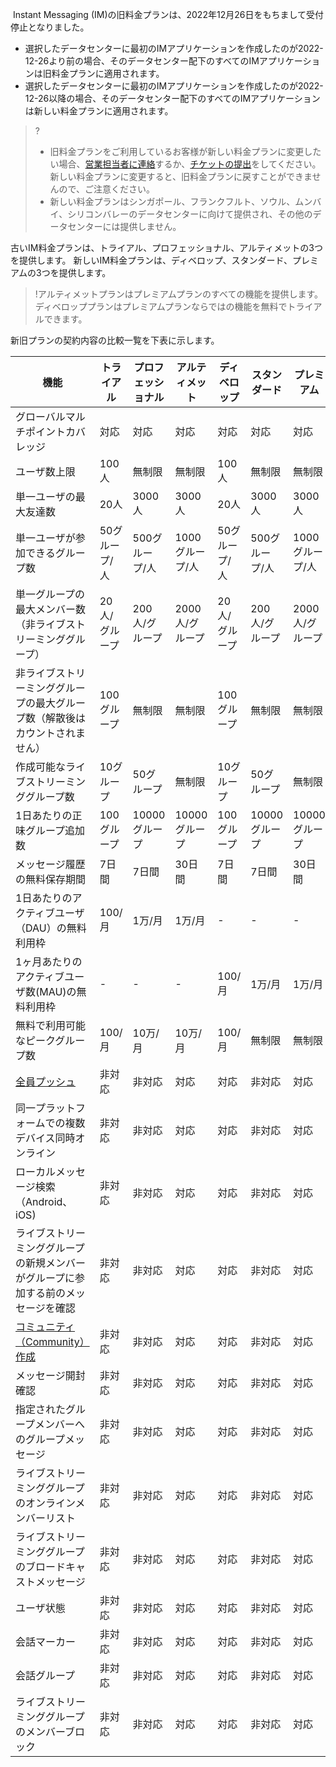 ﻿﻿
Instant Messaging (IM)の旧料金プランは、2022年12月26日をもちまして受付停止となりました。
- 選択したデータセンターに最初のIMアプリケーションを作成したのが2022-12-26より前の場合、そのデータセンター配下のすべてのIMアプリケーションは旧料金プランに適用されます。
- 選択したデータセンターに最初のIMアプリケーションを作成したのが2022-12-26以降の場合、そのデータセンター配下のすべてのIMアプリケーションは新しい料金プランに適用されます。

>?
>- 旧料金プランをご利用しているお客様が新しい料金プランに変更したい場合、[営業担当者に連絡](https://www.tencentcloud.com/contact-us)するか、[チケットの提出](https://console.tencentcloud.com/workorder)をしてください。新しい料金プランに変更すると、旧料金プランに戻すことができませんので、ご注意ください。
>- 新しい料金プランはシンガポール、フランクフルト、ソウル、ムンバイ、シリコンバレーのデータセンターに向けて提供され、その他のデータセンターには提供しません。


古いIM料金プランは、トライアル、プロフェッショナル、アルティメットの3つを提供します。
新しいIM料金プランは、ディベロップ、スタンダード、プレミアムの3つを提供します。
>!アルティメットプランはプレミアムプランのすべての機能を提供します。ディベロッププランはプレミアムプランならではの機能を無料でトライアルできます。

新旧プランの契約内容の比較一覧を下表に示します。

| 機能         | トライアル      | プロフェッショナル         | アルティメット            | ディベロップ|スタンダード|プレミアム|
| --------------- |---------- |-----------------| -------------- |---------- |----------------- |---------|
| グローバルマルチポイントカバレッジ    | 対応        | 対応           | 対応                    | 対応        | 対応           | 対応                    |
| ユーザ数上限      | 100人       | 無制限                | 無制限                                 | 100人       | 無制限                | 無制限                                 |
| 単一ユーザの最大友達数  | 20人   | 3000人          | 3000人            | 20人   | 3000人          | 3000人            |
| 単一ユーザが参加できるグループ数  | 50グループ/人   | 500グループ/人                | 1000グループ/人            |50グループ/人   | 500グループ/人                | 1000グループ/人            |
| 単一グループの最大メンバー数（非ライブストリーミンググループ） | 20人/グループ  | 200人/グループ  |  2000人/グループ      | 20人/グループ  | 200人/グループ  |  2000人/グループ      |
| 非ライブストリーミンググループの最大グループ数（解散後はカウントされません）      | 100グループ       | 無制限                | 無制限                                 |100グループ       | 無制限                | 無制限                                 |
| 作成可能なライブストリーミンググループ数    | 10グループ        | 50グループ          | 無制限             |10グループ        | 50グループ          | 無制限             |
| 1日あたりの正味グループ追加数 | 100グループ  | 10000グループ | 10000グループ    |100グループ  | 10000グループ | 10000グループ    |
| メッセージ履歴の無料保存期間    | 7日間         | 7日間             | 30日間          |7日間         | 7日間             | 30日間          |
| 1日あたりのアクティブユーザ（DAU）の無料利用枠  | 100/月         | 1万/月       | 1万/月           | -|-|-|
| 1ヶ月あたりのアクティブユーザ数(MAU)の無料利用枠  | -|-|-| 100/月         | 1万/月       | 1万/月       
| 無料で利用可能なピークグループ数 |  100/月 | 10万/月  |10万/月   |  100/月|無制限|無制限|
| [全員プッシュ](https://intl.cloud.tencent.com/document/product/1047/37165) | 非対応 | 非対応 |対応 |対応 | 非対応 |対応 |
| 同一プラットフォームでの複数デバイス同時オンライン | 非対応 | 非対応 |対応 |対応 | 非対応 |対応 |
| ローカルメッセージ検索（Android、iOS)  | 非対応 | 非対応 |対応 |対応 | 非対応 |対応 |
| ライブストリーミンググループの新規メンバーがグループに参加する前のメッセージを確認  | 非対応 | 非対応 |対応 |対応 | 非対応 |対応 |
| [コミュニティ（Community）作成](https://intl.cloud.tencent.com/document/product/1047/33529)    | 非対応 | 非対応 |対応 |対応 | 非対応 |対応 |
| メッセージ開封確認   | 非対応 | 非対応 |対応 |対応 | 非対応 |対応 |
| 指定されたグループメンバーへのグループメッセージ  | 非対応 | 非対応 |対応 |対応 | 非対応 |対応 |
| ライブストリーミンググループのオンラインメンバーリスト   | 非対応 | 非対応 |対応 |対応 | 非対応 |対応 |
| ライブストリーミンググループのブロードキャストメッセージ  | 非対応 | 非対応 |対応 |対応 | 非対応 |対応 |
| ユーザ状態       | 非対応 | 非対応 |対応 |対応 | 非対応 |対応 |
| 会話マーカー       | 非対応 | 非対応 |対応 |対応 | 非対応 |対応 |
| 会話グループ       | 非対応 | 非対応 |対応 |対応 | 非対応 |対応 |
| ライブストリーミンググループのメンバーブロック   | 非対応 | 非対応 |対応 |対応 | 非対応 |対応 |
